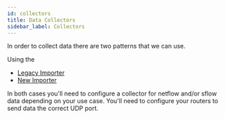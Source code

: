 ```yaml
---
id: collectors
title: Data Collectors
sidebar_label: Collectors
---
```


In order to collect data there are two patterns that we can use.

Using the 
  * [Legacy Importer](importer.md)
  * [New Importer](new_collector)

In both cases you'll need to configure a collector for netflow and/or sflow data depending on your use case.  You'll need to configure your routers to send data the correct UDP port. 